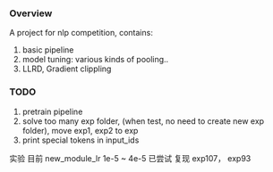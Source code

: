 ### Overview
A project for nlp competition, contains:
1. basic pipeline
2. model tuning: various kinds of pooling..
3. LLRD, Gradient clippling


### TODO
1. pretrain pipeline
2. solve too many exp folder, (when test, no need to create new exp folder), move exp1, exp2 to exp 
3. print special tokens in input_ids


实验
目前 new_module_lr 1e-5 ~ 4e-5 已尝试
复现 exp107，  exp93